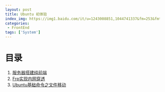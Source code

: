 ```yaml
---
layout: post
title: Ubuntu 初体验
index_img: https://img1.baidu.com/it/u=1243008851,1044741337&fm=253&fmt=auto&app=120&f=JPEG?w=593&h=332
categories:
 - FrontEnd
tags: ['System']
---
```


# 目录

1. [服务器搭建纯前端](/blog/FrontEnd/Network/Ubuntu/projectServe/)
2. [Frp实现内网穿透](/blog/FrontEnd/Network/Ubuntu/frp/)
3. [Ubuntu基础命令之文件移动](/blog/FrontEnd/Network/Ubuntu/fileMove/)